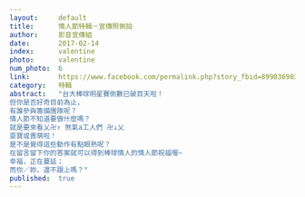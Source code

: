 ```yaml
---
layout:     default
title:      情人節特輯－宣傳照側拍
author:     影音宣傳組
date:       2017-02-14
index:      valentine
photo:      valentine
num_photo:  6
link:       https://www.facebook.com/permalink.php?story_fbid=899036903571761&id=815683195240466
category:   特輯
abstract:   "台大棒球明星賽倒數已破百天啦！
但你是否好奇目前為止，
有誰參與籌備團隊呢？
情人節不知道要做什麼嗎？
就是要來看乂卍↑ 煞氣a工人們 卍↓乂
耍寶或賣萌啦！
是不是覺得這些動作有點眼熟呢？
在留言留下你的答案就可以得到棒球情人的情人節祝福喔~
幸福，正在蔓延；
而你／妳，還不跟上嗎？"
published:  true
---
```

